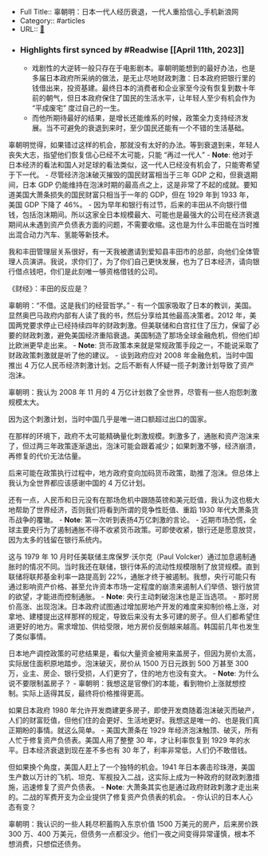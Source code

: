 - Full Title:: 辜朝明：日本一代人经历衰退，一代人重拾信心_手机新浪网
- Category:: #articles
- URL:: [🔗](https://finance.sina.cn/china/gjcj/2022-07-20/detail-imizirav4675433.d.html)
- ### Highlights first synced by #Readwise [[April 11th, 2023]]
    - 戏剧性的大逆转一般只存在于电影剧本。辜朝明能想到的最好办法，也是多届日本政府所采纳的做法，是无止尽地财政刺激：日本政府把银行里的钱借出来，投资基建。最终日本的消费者和企业家至今没有恢复到数十年前的朝气，但日本政府保住了国民的生活水平，让年轻人至少有机会作为 “平成废宅” 度过自己的一生。
    - 而他所期待最好的结果，是增长还能维系的时候，政策全力支持经济发展。当不可避免的衰退到来时，至少国民还能有一个不错的生活基础。


辜朝明觉得，如果错过这样的机会，那就没有太好的办法。等到衰退到来，年轻人丧失大志，指望他们恢复信心已经不太可能，只能 “再过一代人”
        - **Note**: 他对于日本经济的看法和国人对足球的看法类似，这一代人已经没有机会了，只能寄希望于下一代。
    - 尽管经济泡沫破灭摧毁的国民财富相当于三年 GDP 之和，但衰退期间，日本 GDP 仍能维持在泡沫时期的最高点之上，这是非常了不起的成就。要知道美国大萧条损失的国民财富只相当于一年的 GDP，但在 1929 年到 1933 年，美国 GDP 下降了 46%。
    - 因为早年和银行有过节，后来的丰田从不向银行借钱，包括泡沫期间。所以这家全日本规模最大、可能也是最强大的公司在经济衰退期间从未遇到资产负债表方面的问题，不需要收缩。这也是为什么丰田能在当时推出混合动力汽车、氢能等新技术。


我和丰田管理层关系很好，有一天我被邀请到爱知县丰田市的总部，向他们全体管理人员演讲。我说，求你们了，为了你们自己更快发展，也为了日本经济，请向银行借点钱吧，你们是此刻唯一够资格借钱的公司。


《财经》：丰田的反应是？


辜朝明：“不借。这是我们的经营哲学。”
    - 有一个国家吸取了日本的教训，美国。显然奥巴马政府内部有人读了我的书，然后分享给其他最高决策者。2012 年，美国两党要求停止已经持续四年的财政刺激。但美联储和白宫扛住了压力，保留了必要的财政刺激，避免美国经济重陷衰退。美国制造了那场全球金融危机，但他们却比欧洲更早走出来。
        - **Note**: 货币政策本来就是常规政策手段之一，不能说采取了财政政策刺激就是听了他的建议。
    - 谈到政府应对 2008 年金融危机，当时中国推出 4 万亿人民币经济刺激计划。之后不断有人怀疑一揽子刺激计划导致了资产泡沫。


辜朝明：我认为 2008 年 11 月的 4 万亿计划救了全世界，尽管有一些人抱怨刺激规模太大。


因为这个刺激计划，当时中国几乎是唯一进口额超过出口的国家。


在那样的环境下，政府不太可能精确量化刺激规模。刺激多了，通胀和资产泡沫来了，但过两三年政策逐渐退出，泡沫可能会跟着减少；如果刺激不够，经济崩溃，再修复的代价无法估量。


后来可能在政策执行过程中，地方政府变向加码货币政策，助推了泡沫。但总体上我认为全世界都应该感谢中国的 4 万亿计划。


还有一点，人民币和日元没有在那场危机中跟随英镑和美元贬值，我认为这也极大地帮助了世界经济，否则我们将看到所谓的竞争性贬值、重蹈 1930 年代大萧条货币战争的覆辙。
        - **Note**: 第一次听到表扬4万亿刺激的言论。
    - 近期市场恐慌，全球主要央行为了遏制通胀不得不收紧货币政策。可即使收紧，银行还是愿意放贷，因为太多的钱留在银行系统内。


这与 1979 年 10 月时任美联储主席保罗·沃尔克（Paul Volcker）通过加息遏制通胀时的情况不同。当时我还在联储，银行体系的流动性规模限制了放贷规模。直到联储将联邦基金利率一路提高到 22%，通胀才终于被遏制。我想，央行可能只有通过影响资产价格、甚至允许资本市场一定程度的崩溃来遏制人们举债、银行放贷的欲望，才能进而控制通胀。
        - **Note**: 央行主动刺破泡沫也是正当选项。
    - 那时房价高涨、出现泡沫。日本政府试图通过增加房地产开发的难度来抑制价格上涨，对拿地、建楼提出这样那样的规定，导致后来没有太多可建的房子。但人们都希望住进更好的地方。需求增加、供给受限，地方房价反倒越来越高。韩国前几年也发生了类似事情。


日本地产调控政策的可悲结果是，看似大量资金被用来盖房子，但因为房价太高，实际居住面积原地踏步。泡沫破灭，房价从 1500 万日元跌到 500 万甚至 300 万，业主、房企、银行受损，人们更穷了，住的地方也没有变大。
        - **Note**: 为什么说不要限制盖房子？
    - 辜朝明：我想这是官僚们的本能，看到物价上涨就想控制。实际上适得其反，最终将价格推得更高。


如果日本政府 1980 年允许开发商建更多房子，即使开发商随着泡沫破灭而破产，人们的财富贬值，但他们住的会更好、生活地更好。我想这是唯一的、也是我们真正期盼的事情。就这么简单。
    - 美国大萧条在 1929 年经济泡沫触顶、破灭，所有人忙于修复资产负债表。美国人用了整整 30 年，才让利率恢复到 1929 年的水平。日本经济衰退到现在差不多也有 30 年了，利率非常低，人们仍不敢借钱。


但如果换个角度，美国人赶上了一个独特的机会。1941 年日本袭击珍珠港，美国生产数以万计的飞机、坦克、军舰投入二战，这实际上成为一种政府的财政刺激措施，迅速修复了资产负债表。
        - **Note**: 大萧条其实也是通过政府财政刺激才走出来的。二战的军费开支为企业提供了修复资产负债表的机会。
    - 你认识的日本人心态有变？


辜朝明：我认识的一些人耗尽积蓄购入东京价值 1500 万美元的房产，后来房价跌 300 万、400 万美元，但债务一点都没少。他们一夜之间变得异常谨慎，根本不想消费，只想偿还债务。
